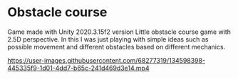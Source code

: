 # Obstacle course
Game made with Unity
2020.3.15f2 version
Little obstacle course game with 2.5D perspective. In this I was just playing with simple ideas such as possible movement and different obstacles based on different mechanics.


https://user-images.githubusercontent.com/68277319/134598398-445335f9-1d01-4dd7-b65c-241d469d3e14.mp4

